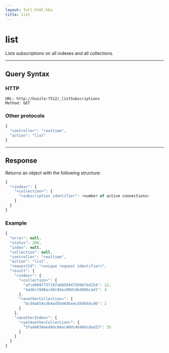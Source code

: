 ```yaml
---
layout: full.html.hbs
title: list
---
```


# list

Lists subscriptions on all indexes and all collections.

---

## Query Syntax

### HTTP

```http
URL: http://kuzzle:7512/_listSubscriptions
Method: GET
```

### Other protocols


```js
{
  "controller": "realtime",
  "action": "list"
}
```

---

## Response

Returns an object with the following structure:

```js
{
  "<index>": {
    "<collection>": {
      "<subscription identifier": <number of active connections>
    }
  }
}
```

### Example

```javascript
{
  "error": null,
  "status": 200,
  "index": null,
  "collection": null,
  "controller": "realtime",
  "action": "list",
  "requestId": "<unique request identifier>",
  "result": {
    "<index>": {
      "<collection>": {
        "afcd909773f197ab859447594bfbd154": 12,
        "4adbc1948ac4dc84ac89d14b488bcad1": 4
      },
      "<anotherCollection>": {
        "bcd4ab54cdb4ad5b464ba4cd4564dc46": 1
      }
    },
    "<anotherIndex>": {
      "<yetAnotherCollection>": {
        "5fad4034eed4dc84ac40dc4b48dcdad23": 35
      }
    }
  }
}
```
